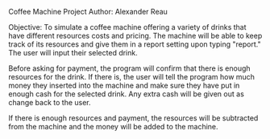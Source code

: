 Coffee Machine Project
Author: Alexander Reau

Objective:
To simulate a coffee machine offering a variety of drinks that have different
resources costs and pricing. The machine will be able to keep track of its resources
and give them in a report setting upon typing "report." The user will input their selected drink.

Before asking for payment, the program will confirm that there is enough resources for the drink.
If there is, the user will tell the program how much money they inserted into the machine
and make sure they have put in enough cash for the selected drink. Any extra cash will be given
out as change back to the user.

If there is enough resources and payment, the resources will be subtracted from the machine and
the money will be added to the machine.
